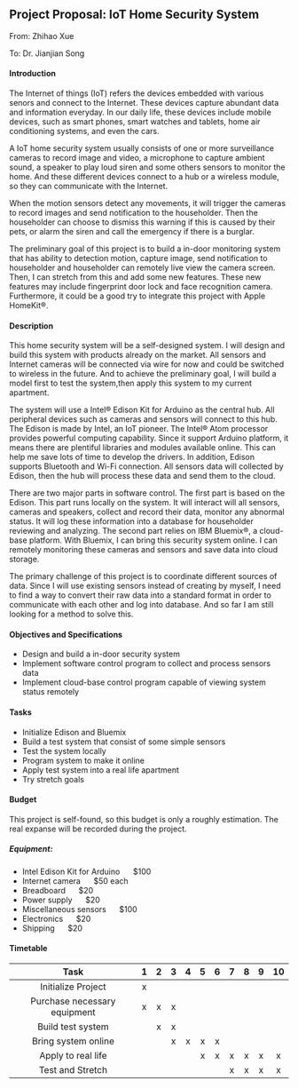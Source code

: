 ## Project Proposal: IoT Home Security System
From: Zhihao Xue

To: Dr. Jianjian Song

#### Introduction
The Internet of things (IoT) refers the devices embedded with various senors and connect to the Internet. These devices capture abundant data and information everyday. In our daily life, these devices include mobile devices, such as smart phones, smart watches and tablets, home air conditioning systems, and even the cars. 

A IoT home security system usually consists of one or more surveillance cameras to record image and video, a microphone to capture ambient sound, a speaker to play loud siren and some others sensors to monitor the home. And these different devices connect to a hub or a wireless module, so they can communicate with the Internet. 

When the motion sensors detect any movements, it will trigger the cameras to record images and send notification to the householder. Then the householder can choose to dismiss this warning if this is caused by their pets, or alarm the siren and call the emergency if there is a burglar. 

The preliminary goal of this project is to build a in-door monitoring system that has ability to detection motion, capture image, send notification to householder and householder can remotely live view the camera screen. Then, I can stretch from this and add some new features. These new features may include fingerprint door lock and face recognition camera. Furthermore, it could be a good try to integrate this project with Apple HomeKit®.

#### Description
This home security system will be a self-designed system. I will design and build this system with products already on the market. All sensors and Internet cameras will be connected via wire for now and could be switched to wireless in the future. And to achieve the preliminary goal, I will build a model first to test the system,then apply this system to my current apartment. 

The system will use a Intel® Edison Kit for Arduino as the central hub. All peripheral devices such as cameras and sensors will connect to this hub. The Edison is made by Intel, an IoT pioneer. The Intel® Atom processor provides powerful computing capability. Since it support Arduino platform, it means there are plentiful libraries and modules available online. This can help me save lots of time to develop the drivers. In addition, Edison supports Bluetooth and Wi-Fi connection. All sensors data will collected by Edison, then the hub will process these data and send them to the cloud. 

There are two major parts in software control. The first part is based on the Edison. This part runs locally on the system. It will interact will all sensors, cameras and speakers, collect and record their data, monitor any abnormal status. It will log these information into a database for householder reviewing and analyzing. The second part relies on IBM Bluemix®, a cloud-base platform. With Bluemix, I can bring this security system online. I can remotely monitoring these cameras and sensors and save data into cloud storage. 

The primary challenge of this project is to coordinate different sources of data. Since I will use existing sensors instead of creating by myself, I need to find a way to convert their raw data into a standard format in order to communicate with each other and log into database. And so far I am still looking for a method to solve this. 

#### Objectives and Specifications
* Design and build a in-door security system
* Implement software control program to collect and process sensors data
* Implement cloud-base control program capable of viewing system status remotely

#### Tasks 
* Initialize Edison and Bluemix
* Build a test system that consist of some simple sensors
* Test the system locally
* Program system to make it online
* Apply test system into a real life apartment
* Try stretch goals


#### Budget
This project is self-found, so this budget is only a roughly estimation. The real expanse will be recorded during the project.

##### Equipment:
* Intel Edison Kit for Arduino	&nbsp; &nbsp;&nbsp;	$100
* Internet camera 	 &nbsp; &nbsp;&nbsp;    $50 each
* Breadboard	 &nbsp; &nbsp;&nbsp;   $20
* Power supply  &nbsp; &nbsp;&nbsp;   $20
* Miscellaneous sensors &nbsp; &nbsp;&nbsp;	$100
* Electronics 	&nbsp; &nbsp;&nbsp; $20
* Shipping 	&nbsp; &nbsp;&nbsp; $20


#### Timetable
|             Task             | 1 | 2 | 3 | 4 | 5 | 6 | 7 | 8 | 9 | 10 |
|:----------------------------:|:-:|:-:|:-:|:-:|:-:|:-:|:-:|:-:|:-:|:--:|
|      Initialize Project      | x |   |   |   |   |   |   |   |   |    |
| Purchase necessary equipment | x | x | x |   |   |   |   |   |   |    |
|       Build test system      |   | x | x |   |   |   |   |   |   |    |
|      Bring system online     |   |   | x | x | x | x |   |   |   |    |
|      Apply to real life      |   |   |   |   | x | x | x | x | x |  x |
|       Test and Stretch       |   |   |   |   |   |   | x | x | x |  x |